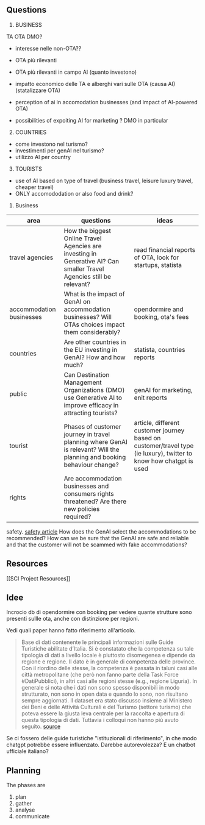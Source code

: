 
## Questions
1. BUSINESS

TA
OTA
DMO?

- interesse nelle non-OTA??
- OTA più rilevanti
- OTA più rilevanti in campo AI (quanto investono)

- impatto economico delle TA e alberghi vari sulle OTA (causa AI)
(statalizzare OTA)
 
- perception of ai in accomodation businesses (and impact of AI-powered OTA)

-  possibilities of expoiting AI for marketing ? DMO in particular

2. COUNTRIES
- come investono nel turismo?
- investimenti per genAI nel turismo?
- utilizzo AI per country

3. TOURISTS
-  use of AI based on type of travel (business travel, leisure luxury travel, cheaper travel)
- ONLY accomododation or also food and drink?

1. Business



| area                     | questions                                                                                                              | ideas                                                                                                              |
| ------------------------ | ---------------------------------------------------------------------------------------------------------------------- | ------------------------------------------------------------------------------------------------------------------ |
| travel agencies          | How the biggest Online Travel Agencies are investing in Generative AI? Can smaller Travel Agencies still be relevant?  | read financial reports of OTA, look for startups, statista                                                         |
| accommodation businesses | What is the impact of GenAI on accommodation businesses? Will OTAs choices impact them considerably?                   | opendormire and booking, ota's fees                                                                                |
| countries                | Are other countries in the EU investing in GenAI? How and how much?                                                    | statista, countries reports                                                                                        |
| public                   | Can Destination Management Organizations (DMO) use Generative AI to improve efficacy in attracting tourists?           | genAI for marketing, enit reports                                                                                  |
| tourist                  | Phases of customer journey in travel planning where GenAI is relevant? Will the planning and booking behaviour change? | article, different customer journey based on customer/travel type (ie luxury), twitter to know how chatgpt is used |
| rights                   | Are accommodation businesses and consumers rights threatened? Are there new policies required?                         |                                                                                                                    |

safety. [safety article](https://news.booking.com/it/bookingcom-e-polizia-postale-5-raccomandazioni-per-prenotare-online-in-sicurezza/)
How does the GenAI select the accommodations to be recommended? How can we be sure that the GenAI are safe and reliable and that the customer will not be scammed with fake accommodations?


## Resources
[[SCI Project Resources]]


## Idee
Incrocio db di opendormire con booking per vedere quante strutture sono presenti sullle ota, anche con distinzione per regioni.

Vedi quali paper hanno fatto riferimento all'articolo.



>Base di dati contenente le principali informazioni sulle Guide Turistiche abilitate d’Italia.
>Si è constatato che la competenza su tale tipologia di dati a livello locale è piuttosto disomegenea e dipende da regione e regione. Il dato è in generale di competenza delle province. Con il riordino delle stesse, la competenza è passata in taluni casi alle città metropolitane (che però non fanno parte della Task Force #DatiPubblici), in altri casi alle regioni stesse (e.g., regione Liguria). In generale si nota che i dati non sono spesso disponibili in modo strutturato, non sono in open data e quando lo sono, non risultano sempre aggiornati. Il dataset era stato discusso insieme al Ministero dei Beni e delle Attività Culturali e del Turismo (settore turismo) che poteva essere la giusta leva centrale per la raccolta e apertura di questa tipologia di dati. Tuttavia i colloqui non hanno più avuto seguito.
>[source](https://docs.italia.it/italia/daf/pianotri-elencobasidatichiave/it/stabile/monitoraggio.html#strutture-ricettive)

Se ci fossero delle guide turistiche "istituzionali di riferimento", in che modo chatgpt potrebbe essere influenzato. Darebbe autorevolezza? E un chatbot ufficiale italiano?




## Planning

The phases are
1. plan
2. gather
3. analyse
4. communicate





